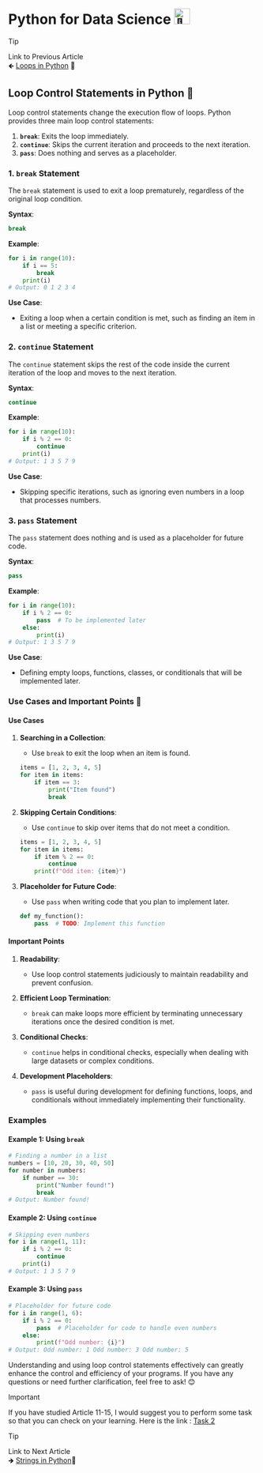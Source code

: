 # Python for Data Science <picture> <source srcset="https://fonts.gstatic.com/s/e/notoemoji/latest/1f40d/512.webp" type="image/webp"> <img src="https://fonts.gstatic.com/s/e/notoemoji/latest/1f40d/512.gif" alt="🐍" width="32" height="32"> </picture>

> [!TIP]  
> Link to Previous Article  
> 🡸 [Loops in Python](/Python/Articles/14_loops.md) 🔄

## Loop Control Statements in Python 🛑

Loop control statements change the execution flow of loops. Python provides three main loop control statements:

1. **`break`**: Exits the loop immediately.
2. **`continue`**: Skips the current iteration and proceeds to the next iteration.
3. **`pass`**: Does nothing and serves as a placeholder.

### 1. `break` Statement

The `break` statement is used to exit a loop prematurely, regardless of the original loop condition.

**Syntax**:
```python
break
```

**Example**:
```python
for i in range(10):
    if i == 5:
        break
    print(i)
# Output: 0 1 2 3 4
```

**Use Case**: 
- Exiting a loop when a certain condition is met, such as finding an item in a list or meeting a specific criterion.

### 2. `continue` Statement

The `continue` statement skips the rest of the code inside the current iteration of the loop and moves to the next iteration.

**Syntax**:
```python
continue
```

**Example**:
```python
for i in range(10):
    if i % 2 == 0:
        continue
    print(i)
# Output: 1 3 5 7 9
```

**Use Case**:
- Skipping specific iterations, such as ignoring even numbers in a loop that processes numbers.

### 3. `pass` Statement

The `pass` statement does nothing and is used as a placeholder for future code.

**Syntax**:
```python
pass
```

**Example**:
```python
for i in range(10):
    if i % 2 == 0:
        pass  # To be implemented later
    else:
        print(i)
# Output: 1 3 5 7 9
```

**Use Case**:
- Defining empty loops, functions, classes, or conditionals that will be implemented later.

### Use Cases and Important Points 📘

#### Use Cases

1. **Searching in a Collection**:
   - Use `break` to exit the loop when an item is found.
   ```python
   items = [1, 2, 3, 4, 5]
   for item in items:
       if item == 3:
           print("Item found")
           break
   ```

2. **Skipping Certain Conditions**:
   - Use `continue` to skip over items that do not meet a condition.
   ```python
   items = [1, 2, 3, 4, 5]
   for item in items:
       if item % 2 == 0:
           continue
       print(f"Odd item: {item}")
   ```

3. **Placeholder for Future Code**:
   - Use `pass` when writing code that you plan to implement later.
   ```python
   def my_function():
       pass  # TODO: Implement this function
   ```

#### Important Points

1. **Readability**:
   - Use loop control statements judiciously to maintain readability and prevent confusion.

2. **Efficient Loop Termination**:
   - `break` can make loops more efficient by terminating unnecessary iterations once the desired condition is met.

3. **Conditional Checks**:
   - `continue` helps in conditional checks, especially when dealing with large datasets or complex conditions.

4. **Development Placeholders**:
   - `pass` is useful during development for defining functions, loops, and conditionals without immediately implementing their functionality.

### Examples

#### Example 1: Using `break`
```python
# Finding a number in a list
numbers = [10, 20, 30, 40, 50]
for number in numbers:
    if number == 30:
        print("Number found!")
        break
# Output: Number found!
```

#### Example 2: Using `continue`
```python
# Skipping even numbers
for i in range(1, 11):
    if i % 2 == 0:
        continue
    print(i)
# Output: 1 3 5 7 9
```

#### Example 3: Using `pass`
```python
# Placeholder for future code
for i in range(1, 6):
    if i % 2 == 0:
        pass  # Placeholder for code to handle even numbers
    else:
        print(f"Odd number: {i}")
# Output: Odd number: 1 Odd number: 3 Odd number: 5
```

Understanding and using loop control statements effectively can greatly enhance the control and efficiency of your programs. If you have any questions or need further clarification, feel free to ask! 😊

> [!IMPORTANT]  
> If you have studied Article 11-15, I would suggest you to perform some task so that you can check on your learning. Here is the link : [Task 2](/Python/Tasks/task_2.ipynb)


> [!TIP]  
> Link to Next Article  
> 🡺 [Strings in Python](/Python/Articles/16_strings.md)📜